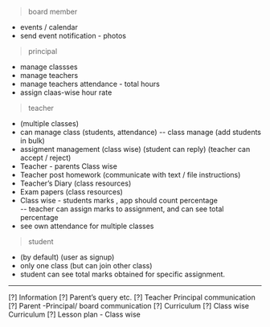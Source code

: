 > board member
- events / calendar
- send event notification - photos

> principal
- manage classses
- manage teachers
- manage teachers attendance - total hours
- assign claas-wise hour rate

> teacher
- (multiple classes)
- can manage class (students, attendance)
-- class manage (add students in bulk)
- assigment management (class wise) (student can reply) (teacher can accept / reject)
- Teacher - parents Class wise 
- Teacher post homework (communicate with text / file instructions)
- Teacher’s Diary  (class resources)
- Exam papers (class resources)
- Class wise - students marks , app should count percentage  
-- teacher can assign marks to assignment, and can see total percentage
- see own attendance for multiple classes

> student
- (by default) (user as signup)
- only one class (but can join other class)
- student can see total marks obtained for specific assignment.

---------------------

[?] Information 
[?] Parent’s query etc.
[?] Teacher Principal communication
[?] Parent -Principal/ board communication 
[?] Curriculum
[?] Class wise Curriculum
[?] Lesson plan - Class wise
